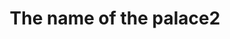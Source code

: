 ---
title: The name of the palace2
division: QianSanGong
licence: Not Yet
licence-url: https://pic.baike.soso.com/ugc/baikepic2/2827/20201226202743-56128593_jpeg_750_680_50696.jpg/0
image-url: https://pic.baike.soso.com/ugc/baikepic2/2827/20201226202743-56128593_jpeg_750_680_50696.jpg/0
time: qing dynasty
para: 10m, 100m2
intro: this is test content. this is test content. this is test content. this is test content.
tags: test, test2, test3
layout: exhibit
---